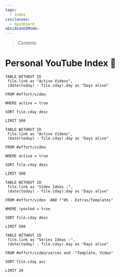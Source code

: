 ```yaml
---
tags:
  - index
cssclasses:
  - dashboard
obsidianUIMode:
---
```




> Contents
# Personal YouTube Index 🎥

``` dataview
TABLE WITHOUT ID
 file.link as "Active Videos",
 (date(today) - file.cday).day as "Days alive"

FROM #effort/video 

WHERE active = true

SORT file.cday desc

LIMIT 500
```



``` dataview
TABLE WITHOUT ID
 file.link as "Active Videos",
 (date(today) - file.cday).day as "Days alive"

FROM #effort/video 

WHERE active = true

SORT file.cday desc

LIMIT 500
```





``` dataview
TABLE WITHOUT ID
 file.link as "Video Ideas 💡",
 (date(today) - file.cday).day as "Days alive"

FROM #effort/video  AND !"05 - Extras/Templates" 

WHERE !posted = true

SORT file.cday desc

LIMIT 500
```








``` dataview
TABLE WITHOUT ID
 file.link as "Series Ideas 💡",
 (date(today) - file.cday).day as "Days alive"

FROM #effort/video/series and -"Template, Video"

SORT file.cday asc

LIMIT 20
```












